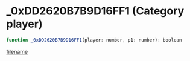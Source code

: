 # _0xDD2620B7B9D16FF1 (Category player)

```js
function _0xDD2620B7B9D16FF1(player: number, p1: number): boolean
```

[filename](_0xDD2620B7B9D16FF1_m.md ':include')